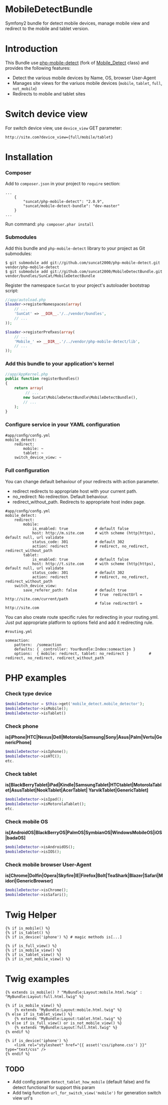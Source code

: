 MobileDetectBundle
=============

Symfony2 bundle for detect mobile devices, manage mobile view and redirect to the mobile and tablet version.

Introduction
============

This Bundle use [php-mobile-detect](https://github.com/suncat2000/php-mobile-detect) (fork of [Mobile_Detect](http://code.google.com/p/php-mobile-detect/) class) and provides the following features:

* Detect the various mobile devices by Name, OS, browser User-Agent
* Manages site views for the variuos mobile devices (`mobile`, `tablet`, `full`, `not_mobile`)
* Redirects to mobile and tablet sites


Switch device view
============

For switch device view, use `device_view` GET parameter:

````
http://site.com?device_view={full/mobile/tablet}
````

Installation
============

### Composer

Add to `composer.json` in your project to `require` section:

````
...
    {
        "suncat/php-mobile-detect": "2.0.9",
        "suncat/mobile-detect-bundle": "dev-master"
    }
...
````

Run command:
`php composer.phar install`

### Submodules

Add this bundle and `php-mobile-detect` library to your project as Git submodules:
````
$ git submodule add git://github.com/suncat2000/php-mobile-detect.git vendor/php-mobile-detect
$ git submodule add git://github.com/suncat2000/MobileDetectBundle.git vendor/bundles/SunCat/MobileDetectBundle
````

Register the namespace `SunCat` to your project's autoloader bootstrap script:

``` php
//app/autoload.php
$loader->registerNamespaces(array(
    // ...
    'SunCat' => __DIR__.'/../vendor/bundles',
    // ...
));

$loader->registerPreﬁxes(array(
    // ...
    'Mobile_' => __DIR__.'/../vendor/php-mobile-detect/lib',
    // ...
));
```
### Add this bundle to your application's kernel
``` php
//app/AppKernel.php
public function registerBundles()
{
    return array(
         // ...
        new SunCat\MobileDetectBundle\MobileDetectBundle(),
        // ...
    );
}
```
### Conﬁgure service in your YAML conﬁguration
````
#app/conﬁg/conﬁg.yml
mobile_detect:
    redirect:
        mobile: ~
        tablet: ~
    switch_device_view: ~
````

### Full conﬁguration

You can change default behaviour of your redirects with action parameter.
- redirect redirects to appropriate host with your current path. 
- no_redirect: No redirection. Default behaviour.
- redirect_without_path. Redirects to appropriate host index page.

````
#app/conﬁg/conﬁg.yml
mobile_detect:
    redirect:
        mobile:
            is_enabled: true            # default false
            host: http://m.site.com     # with scheme (http|https), default null, url validate
            status_code: 301            # default 302
            action: redirect            # redirect, no_redirect, redirect_without_path 
        tablet:
            is_enabled: true            # default false
            host: http://t.site.com     # with scheme (http|https), default null, url validate
            status_code: 301            # default 302
            action: redirect            # redirect, no_redirect, redirect_without_path 
    switch_device_view:
        save_referer_path: false        # default true
                                        # true  redirectUrl = http://site.com/current/path
                                        # false redirectUrl = http://site.com                                    
````

You can also create route specific rules for redirecting in your routing.yml.
Just put appropriate platform to options field and add it redirecting rule.

````
#routing.yml

someaction:
    pattern:  /someaction
    defaults: { _controller: YourBundle:Index:someaction }
    options:  { mobile: redirect, tablet: no_redirect }         # redirect, no_redirect, redirect_without_path 
````


PHP examples
============

### Check type device
``` php
$mobileDetector = $this->get('mobile_detect.mobile_detector');
$mobileDetector->isMobile();
$mobileDetector->isTablet()
```

### Check phone
**is[iPhone|HTC|Nexus|Dell|Motorola|Samsung|Sony|Asus|Palm|Vertu|GenericPhone]**

``` php
$mobileDetector->isIphone();
$mobileDetector->isHTC();
etc.
```

### Check tablet
**is[BlackBerryTablet|iPad|Kindle|SamsungTablet|HTCtablet|MotorolaTablet|AsusTablet|NookTablet|AcerTablet|
YarvikTablet|GenericTablet]**

```php
$mobileDetector->isIpad();
$mobileDetector->isMotorolaTablet();
etc.
```

### Check mobile OS
**is[AndroidOS|BlackBerryOS|PalmOS|SymbianOS|WindowsMobileOS|iOS|badaOS]**

```php
$mobileDetector->isAndroidOS();
$mobileDetector->isIOS();
```
### Check mobile browser User-Agent
**is[Chrome|Dolfin|Opera|Skyfire|IE|Firefox|Bolt|TeaShark|Blazer|Safari|Midori|GenericBrowser]**

```php
$mobileDetector->isChrome();
$mobileDetector->isSafari();
```

Twig Helper
============
````
{% if is_mobile() %}
{% if is_tablet() %}
{% if is_device('iphone') %} # magic methods is[...]
````
````
{% if is_full_view() %}
{% if is_mobile_view() %}
{% if is_tablet_view() %}
{% if is_not_mobile_view() %}
````

Twig examples
============

````
{% extends is_mobile() ? "MyBundle:Layout:mobile.html.twig" : "MyBundle:Layout:full.html.twig" %}
````

````
{% if is_mobile_view() %}
    {% extends "MyBundle:Layout:mobile.html.twig" %}
{% else if is_tablet_view() %}
    {% extends "MyBundle:Layout:tablet.html.twig" %}
{% else if is_full_view() or is_not_mobile_view() %}
    {% extends "MyBundle:Layout:full.html.twig" %}
{% endif %}
````

````
{% if is_device('iphone') %}
    <link rel="stylesheet" href="{{ asset('css/iphone.css') }}" type="text/css" />
{% endif %}
````

TODO
---------

* Add conﬁg param `detect_tablet_how_mobile` (default false) and ﬁx detect functional for support this param
* Add twig function `url_for_switch_view('mobile')` for generation switch view url's